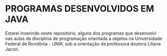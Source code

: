 ﻿# PROGRAMAS DESENVOLVIDOS EM JAVA

Estarei inserindo neste repositório, alguns dos programas que desenvolvi nas aulas da disciplina de programação orientada a objetos na Universidade Federal de Rondônia - UNIR, sob a orientação da professora doutora Liliane Jacon.

